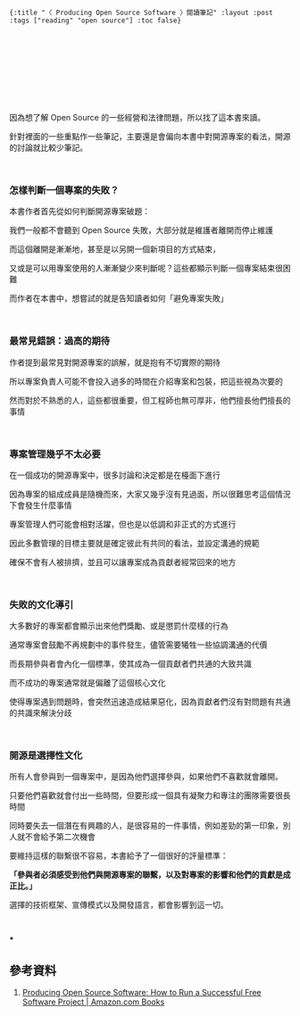     {:title "〈 Producing Open Source Software 〉閱讀筆記" :layout :post :tags ["reading" "open source"] :toc false}


# 　


## 　

因為想了解 Open Source 的一些經營和法律問題，所以找了這本書來讀。

針對裡面的一些重點作一些筆記，主要還是會偏向本書中對開源專案的看法，開源的討論就比較少筆記。

<br>


### 怎樣判斷一個專案的失敗？

本書作者首先從如何判斷開源專案破題：

我們一般都不會聽到 Open Source 失敗，大部分就是維護者離開而停止維護

而這個離開是漸漸地，甚至是以另開一個新項目的方式結束，

又或是可以用專案使用的人漸漸變少來判斷呢？這些都顯示判斷一個專案結束很困難

而作者在本書中，想嘗試的就是告知讀者如何「避免專案失敗」

<br>


### 最常見錯誤：過高的期待

作者提到最常見對開源專案的誤解，就是抱有不切實際的期待

所以專案負責人可能不會投入過多的時間在介紹專案和包裝，把這些視為次要的

然而對於不熟悉的人，這些都很重要，但工程師也無可厚非，他們擅長他們擅長的事情

<br>


### 專案管理幾乎不太必要

在一個成功的開源專案中，很多討論和決定都是在檯面下進行

因為專案的組成成員是隨機而來，大家又幾乎沒有見過面，所以很難思考這個情況下會發生什麼事情

專案管理人們可能會相對活躍，但也是以低調和非正式的方式進行

因此多數管理的目標主要就是確定彼此有共同的看法，並設定溝通的規範

確保不會有人被排擠，並且可以讓專案成為貢獻者經常回來的地方

<br>


### 失敗的文化導引

大多數好的專案都會顯示出來他們獎勵、或是懲罰什麼樣的行為

通常專案會鼓勵不再規劃中的事件發生，儘管需要犧牲一些協調溝通的代價

而長期參與者會內化一個標準，使其成為一個貢獻者們共通的大致共識

而不成功的專案通常就是偏離了這個核心文化

使得專案遇到問題時，會突然迅速造成結果惡化，因為貢獻者們沒有對問題有共通的共識來解決分歧

<br>


### 開源是選擇性文化

所有人會參與到一個專案中，是因為他們選擇參與，如果他們不喜歡就會離開。

只要他們喜歡就會付出一些時間，但要形成一個具有凝聚力和專注的團隊需要很長時間

同時要失去一個潛在有興趣的人，是很容易的一件事情，例如差勁的第一印象，別人就不會給予第二次機會

要維持這樣的聯繫很不容易，本書給予了一個很好的評量標準：

**「參與者必須感受到他們與開源專案的聯繫，以及對專案的影響和他們的貢獻是成正比。」**

選擇的技術框架、宣傳模式以及開發語言，都會影響到這一切。

<br>

**\***


## 參考資料

1.  [Producing Open Source Software: How to Run a Successful Free Software Project | Amazon.com Books](https://www.amazon.com/Producing-Open-Source-Software-Successful/dp/0596007590)
